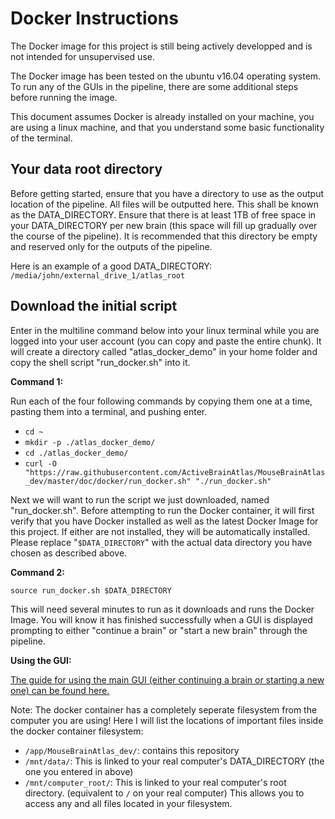 # Docker Instructions

The Docker image for this project is still being actively developped and is not intended for unsupervised use.

The Docker image has been tested on the ubuntu v16.04 operating system. To run any of the GUIs in the pipeline, there are some additional steps before running the image.

This document assumes Docker is already installed on your machine, you are using a linux machine, and that you understand some basic functionality of the terminal.

## Your data root directory

Before getting started, ensure that you have a directory to use as the output location of the pipeline. All files will be outputted here. This shall be known as the DATA_DIRECTORY. Ensure that there is at least 1TB of free space in your DATA_DIRECTORY per new brain (this space will fill up gradually over the course of the pipeline). It is recommended that this directory be empty and reserved only for the outputs of the pipeline.

Here is an example of a good DATA_DIRECTORY: `/media/john/external_drive_1/atlas_root`

## Download the initial script

Enter in the multiline command below into your linux terminal while you are logged into your user account (you can copy and paste the entire chunk). It will create a directory called "atlas_docker_demo" in your home folder and copy the shell script "run_docker.sh" into it.

__Command 1:__

Run each of the four following commands by copying them one at a time, pasting them into a terminal, and pushing enter.
  - `cd ~`
  - `mkdir -p ./atlas_docker_demo/`
  - `cd ./atlas_docker_demo/`
  - `curl -O "https://raw.githubusercontent.com/ActiveBrainAtlas/MouseBrainAtlas_dev/master/doc/docker/run_docker.sh" "./run_docker.sh"`

Next we will want to run the script we just downloaded, named "run_docker.sh". Before attempting to run the Docker container, it will first verify that you have Docker installed as well as the latest Docker Image for this project. If either are not installed, they will be automatically installed. Please replace "`$DATA_DIRECTORY`" with the actual data directory you have chosen as described above.

__Command 2:__

```source run_docker.sh $DATA_DIRECTORY```

This will need several minutes to run as it downloads and runs the Docker Image. You will know it has finished successfully when a GUI is displayed prompting to either "continue a brain" or "start a new brain" through the pipeline.

__Using the GUI:__

[The guide for using the main GUI (either continuing a brain or starting a new one) can be found here.](../pipeline/pipeline.md)

Note: The docker container has a completely seperate filesystem from the computer you are using! Here I will list the locations of important files inside the docker container filesystem:
  - `/app/MouseBrainAtlas_dev/`: contains this repository
  - `/mnt/data/`: This is linked to your real computer's DATA_DIRECTORY (the one you entered in above)
  - `/mnt/computer_root/`: This is linked to your real computer's root directory. (equivalent to `/` on your real computer) This allows you to access any and all files located in your filesystem.
